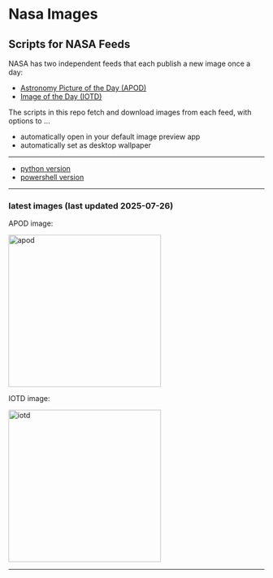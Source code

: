 # Nasa Images

## Scripts for NASA Feeds

NASA has two independent feeds that each publish a new image once a day:

- [Astronomy Picture of the Day (APOD)](https://apod.nasa.gov/apod/)
- [Image of the Day (IOTD)](https://www.nasa.gov/image-of-the-day/)

The scripts in this repo fetch and download images from each feed, with options to ...

- automatically open in your default image preview app
- automatically set as desktop wallpaper

---

- [python version](./python/README.md)
- [powershell version](./powershell/README.md)

---

### latest images (last updated 2025-07-26)

APOD image:

<a href="https://apod.nasa.gov/apod/image/2507/oc_ls_2025.jpg"><img alt="apod" src="https://apod.nasa.gov/apod/image/2507/oc_ls_2025.jpg" height="300" /></a>

IOTD image:

<a href="https://www.nasa.gov/image-detail/iotd-picture/"><img alt="iotd" src="https://www.nasa.gov/wp-content/uploads/2025/07/iotd-picture.jpg" height="300" /></a>

---
